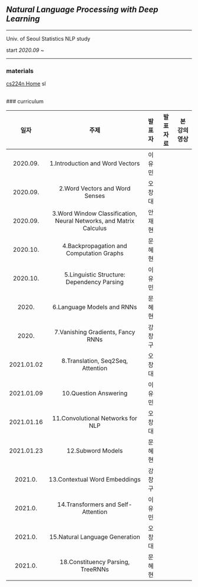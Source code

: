 ## *Natural Language Processing with Deep Learning*
---
Univ. of Seoul Statistics NLP study  
  
start _2020.09_ ~   
  

---
### materials
[cs224n Home](https://web.stanford.edu/class/archive/cs/cs224n/cs224n.1194/)
sl  

<br/>
### curriculum

|      일자      | 주제 | 발표자 | 발표자료 | 본 강의영상 |
|:--------------:|:----------------------------------------:|:----------:|:------:|:------:|
| 2020.09. | 1.Introduction and Word Vectors | 이유민 | | |
| 2020.09. | 2.Word Vectors and Word Senses | 오창대 | | |
| 2020.09. |  3.Word Window Classification, Neural Networks, and Matrix Calculus | 안재현 | | |
| 2020.10. |  4.Backpropagation and Computation Graphs | 문혜현 | | |
| 2020.10. |  5.Linguistic Structure: Dependency Parsing | 이유민 | | |
| 2020. |  6.Language Models and RNNs | 문혜현 | | |
| 2020. |  7.Vanishing Gradients, Fancy RNNs | 강창구 | | |
| 2021.01.02 |  8.Translation, Seq2Seq, Attention | 오창대 | | |
| 2021.01.09 |  10.Question Answering | 이유민 | | |
| 2021.01.16 |  11.Convolutional Networks for NLP | 오창대 | | |
| 2021.01.23 |  12.Subword Models | 문혜현 | | |
| 2021.0. |  13.Contextual Word Embeddings | 강창구 | | |
| 2021.0. |  14.Transformers and Self-Attention | 이유민 | | |
| 2021.0. |  15.Natural Language Generation | 오창대 | | |
| 2021.0. |  18.Constituency Parsing, TreeRNNs | 문혜현 | | |
<br/>
